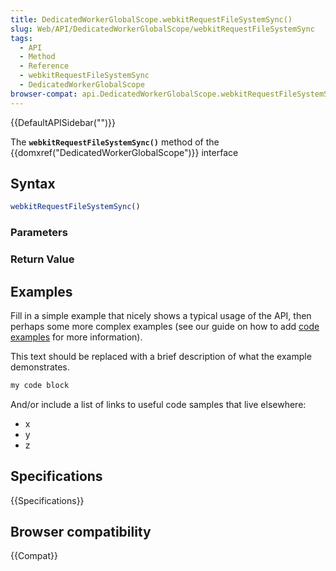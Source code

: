 ```yaml
---
title: DedicatedWorkerGlobalScope.webkitRequestFileSystemSync()
slug: Web/API/DedicatedWorkerGlobalScope/webkitRequestFileSystemSync
tags:
  - API
  - Method
  - Reference
  - webkitRequestFileSystemSync
  - DedicatedWorkerGlobalScope
browser-compat: api.DedicatedWorkerGlobalScope.webkitRequestFileSystemSync
---
```

{{DefaultAPISidebar("")}}

The **`webkitRequestFileSystemSync()`** method of the {{domxref("DedicatedWorkerGlobalScope")}} interface 

## Syntax

```js
webkitRequestFileSystemSync()
```

### Parameters



### Return Value



## Examples

Fill in a simple example that nicely shows a typical usage of the API, then perhaps some more complex examples (see our guide on how to add [code examples](/en-US/docs/MDN/Contribute/Structures/Code_examples) for more information).

This text should be replaced with a brief description of what the example demonstrates.

```js
my code block
```

And/or include a list of links to useful code samples that live elsewhere:

*   x
*   y
*   z

## Specifications

{{Specifications}}

## Browser compatibility

{{Compat}}

